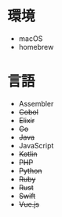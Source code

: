# 環境
- macOS
- homebrew

# 言語
- Assembler
- ~~Cobol~~
- ~~Elixir~~
- ~~Go~~
- ~~Java~~
- JavaScript
- ~~Kotlin~~
- ~~PHP~~
- ~~Python~~
- ~~Ruby~~
- ~~Rust~~
- ~~Swift~~
- ~~Vue.js~~
